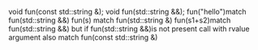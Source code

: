  void fun(const std::string &);
 void fun(std::string &&);
 fun("hello")match fun(std::string &&)
fun(s) match fun(std::string &)
fun(s1+s2)match fun(std::string &&) 
    but if fun(std::string &&)is not present call with rvalue argument also match fun(const std::string &)